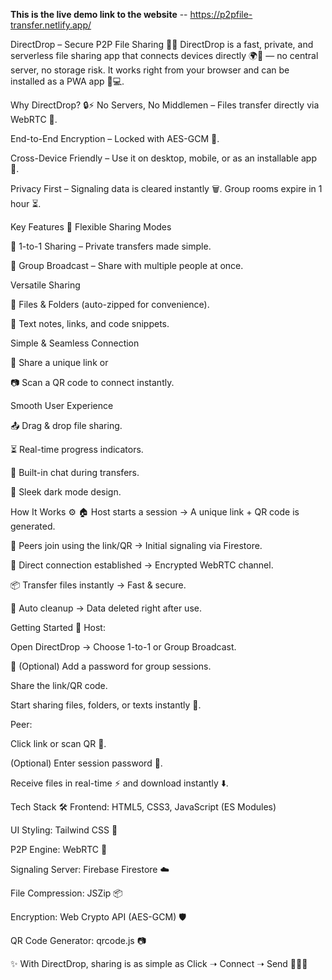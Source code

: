 **This is the live demo link to the website** -- https://p2pfile-transfer.netlify.app/


DirectDrop – Secure P2P File Sharing 🔗✨
DirectDrop is a fast, private, and serverless file sharing app that connects devices directly 🌍💫 — no central server, no storage risk. It works right from your browser and can be installed as a PWA app 📱💻.

Why DirectDrop? 🔒⚡
No Servers, No Middlemen – Files transfer directly via WebRTC 🚀.

End-to-End Encryption – Locked with AES-GCM 🔑.

Cross-Device Friendly – Use it on desktop, mobile, or as an installable app 📲.

Privacy First – Signaling data is cleared instantly 🗑️. Group rooms expire in 1 hour ⏳.

Key Features 🌟
Flexible Sharing Modes

👥 1-to-1 Sharing – Private transfers made simple.

📡 Group Broadcast – Share with multiple people at once.

Versatile Sharing

📂 Files & Folders (auto-zipped for convenience).

📝 Text notes, links, and code snippets.

Simple & Seamless Connection

🔗 Share a unique link or

📷 Scan a QR code to connect instantly.

Smooth User Experience

📤 Drag & drop file sharing.

⏳ Real-time progress indicators.

💬 Built-in chat during transfers.

🌙 Sleek dark mode design.

How It Works ⚙️
🏠 Host starts a session → A unique link + QR code is generated.

👤 Peers join using the link/QR → Initial signaling via Firestore.

🔗 Direct connection established → Encrypted WebRTC channel.

📦 Transfer files instantly → Fast & secure.

🧹 Auto cleanup → Data deleted right after use.

Getting Started 🚀
Host:

Open DirectDrop → Choose 1-to-1 or Group Broadcast.

🔐 (Optional) Add a password for group sessions.

Share the link/QR code.

Start sharing files, folders, or texts instantly 🎉.

Peer:

Click link or scan QR 🔗.

(Optional) Enter session password 🔑.

Receive files in real-time ⚡ and download instantly ⬇️.

Tech Stack 🛠️
Frontend: HTML5, CSS3, JavaScript (ES Modules)

UI Styling: Tailwind CSS 🎨

P2P Engine: WebRTC 🔗

Signaling Server: Firebase Firestore ☁️

File Compression: JSZip 📦

Encryption: Web Crypto API (AES-GCM) 🛡️

QR Code Generator: qrcode.js 📷

✨ With DirectDrop, sharing is as simple as Click ➝ Connect ➝ Send 🚀🔗🎉
